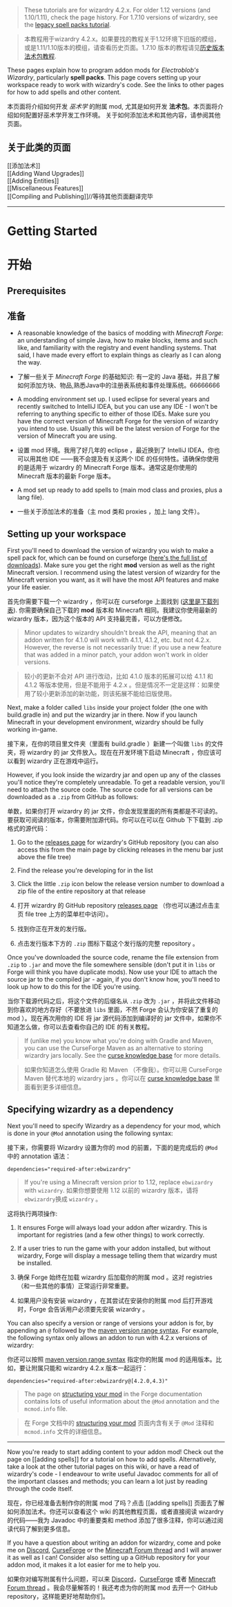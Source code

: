 > These tutorials are for wizardry 4.2.x. For older 1.12 versions (and 1.10/1.11), check the page history. For 1.7.10 versions of wizardry, see the [legacy spell packs tutorial](https://www.curseforge.com/minecraft/mc-mods/electroblobs-wizardry/pages/making-spell-packs).

> 本教程用于wizardry 4.2.x。如果要找的教程关于1.12环境下旧版的模组，或是1.11/1.10版本的模组，请查看历史页面。1.7.10 版本的教程请见[历史版本法术包教程](https://www.curseforge.com/minecraft/mc-mods/electroblobs-wizardry/pages/making-spell-packs).

These pages explain how to program addon mods for _Electroblob's Wizardry_, particularly **spell packs**. This page covers setting up your workspace ready to work with wizardry's code. See the links to other pages for how to add spells and other content.


本页面将介绍如何开发 _巫术学_ 的附属 mod, 尤其是如何开发 **法术包**。本页面将介绍如何配置好巫术学开发工作环境。 关于如何添加法术和其他内容，请参阅其他页面。  

## 关于此类的页面  

[[添加法术]]  
[[Adding Wand Upgrades]]  
[[Adding Entities]]  
[[Miscellaneous Features]]  
[[Compiling and Publishing]]//等待其他页面翻译完毕

---
# Getting Started
# 开始

## Prerequisites
## 准备

- A reasonable knowledge of the basics of modding with _Minecraft Forge_: an understanding of simple Java, how to make blocks, items and such like, and familiarity with the registry and event handling systems. That said, I have made every effort to explain things as clearly as I can along the way.

- 了解一些关于 _Minecraft Forge_ 的基础知识: 有一定的 Java 基础，并且了解如何添加方块、物品,熟悉Java中的注册表系统和事件处理系统。66666666

- A modding environment set up. I used eclipse for several years and recently switched to IntelliJ IDEA, but you can use any IDE - I won't be referring to anything specific to either of those IDEs. Make sure you have the correct version of Minecraft Forge for the version of wizardry you intend to use. Usually this will be the latest version of Forge for the version of Minecraft you are using.

- 设置 mod 环境。我用了好几年的 eclipse ，最近换到了 IntelliJ IDEA，你也可以用其他 IDE ——我不会提及有关这两个 IDE 的任何特性。请确保你使用的是适用于 wizardry 的 Minecraft Forge 版本。通常这是你使用的 Minecraft 版本的最新 Forge 版本。

- A mod set up ready to add spells to (main mod class and proxies, plus a lang file).

- 一些关于添加法术的准备（主 mod 类和 proxies ，加上 lang 文件）。

## Setting up your workspace

First you'll need to download the version of wizardry you wish to make a spell pack for, which can be found on curseforge ([here's the full list of downloads](https://www.curseforge.com/minecraft/mc-mods/electroblobs-wizardry/files)). Make sure you get the right **mod** version as well as the right Minecraft version. I recommend using the latest version of wizardry for the Minecraft version you want, as it will have the most API features and make your life easier.

首先你需要下载一个 wizardry ，你可以在 curseforge 上面找到 ([这里是下载列表](https://www.curseforge.com/minecraft/mc-mods/electroblobs-wizardry/files)). 你需要确保自己下载的 **mod** 版本和 Minecraft 相同。我建议你使用最新的 wizardry 版本，因为这个版本的 API 支持最完善，可以方便修改。

> Minor updates to wizardry shouldn't break the API, meaning that an addon written for 4.1.0 will work with 4.1.1, 4.1.2, etc. but not 4.2.x. However, the reverse is not necessarily true: if you use a new feature that was added in a minor patch, your addon won't work in older versions.


> 较小的更新不会对 API 进行改动，比如 4.1.0 版本的拓展可以给 4.1.1 和 4.1.2 等版本使用，但是不能用于 4.2.x 。但是情况不一定是这样：如果使用了较小更新添加的新功能，则该拓展不能给旧版使用。

Next, make a folder called `libs` inside your project folder (the one with build.gradle in) and put the wizardry jar in there. Now if you launch Minecraft in your development environment, wizardry should be fully working in-game.

接下来，在你的项目里文件夹（里面有 build.gradle ）新建一个叫做 `libs` 的文件夹，将 wizardry 的 jar 文件放入。现在在开发环境下启动 Minecraft ，你应该可以看到 wizardry 正在游戏中运行。

However, if you look inside the wizardry jar and open up any of the classes you'll notice they're completely unreadable. To get a readable version, you'll need to attach the source code. The source code for all versions can be downloaded as a `.zip` from GitHub as follows:

单数，如果你打开 wizardry 的 jar 文件，你会发现里面的所有类都是不可读的。要获取可阅读的版本，你需要附加源代码。你可以在可以在 Github 下下载到 .zip 格式的源代码：

1. Go to the [releases page](https://github.com/Electroblob77/Wizardry/releases) for wizardry's GitHub repository (you can also access this from the main page by clicking releases in the menu bar just above the file tree)
2. Find the release you're developing for in the list
3. Click the little `.zip` icon below the release version number to download a zip file of the entire repository at that release 

1. 打开 wizardry 的 GitHub repository [releases page](https://github.com/Electroblob77/Wizardry/releases) （你也可以通过点击主页 file tree 上方的菜单栏中访问）。
2. 找到你正在开发的发行版。
3. 点击发行版本下方的 `.zip` 图标下载这个发行版的完整 repository 。

Once you've downloaded the source code, rename the file extension from `.zip` to `.jar` and move the file somewhere sensible (don't put it in `libs` or Forge will think you have duplicate mods). Now use your IDE to attach the source jar to the compiled jar - again, if you don't know how, you'll need to look up how to do this for the IDE you're using.

当你下载源代码之后，将这个文件的后缀名从 `.zip` 改为 `.jar` ，并将此文件移动到你喜欢的地方存好（不要放进 `libs` 里面，不然 Forge 会认为你安装了重复的 mod ）。现在再次用你的 IDE 将 jar 源代码添加到编译好的 jar 文件中，如果你不知道怎么做，你可以去查看你自己的 IDE 的有关教程。

> If (unlike me) you know what you're doing with Gradle and Maven, you can use the CurseForge Maven as an alternative to storing wizardry jars locally. See the [curse knowledge base](https://authors.curseforge.com/knowledge-base/projects/529-api) for more details.

> 如果你知道怎么使用 Gradle 和 Maven （不像我）。你可以用 CurseForge Maven 替代本地的 wizardry jars 。你可以在 [curse knowledge base](https://authors.curseforge.com/knowledge-base/projects/529-api) 里面看到更多详细信息。

## Specifying wizardry as a dependency

Next you'll need to specify Wizardry as a dependency for your mod, which is done in your `@Mod` annotation using the following syntax:

接下来，你需要将 Wizardry 设置为你的 mod 的前置，下面的是完成后的 `@Mod` 中的 annotation 语法：

`dependencies="required-after:ebwizardry"`

> If you're using a Minecraft version prior to 1.12, replace `ebwizardry` with `wizardry`.
> 如果你想要使用 1.12 以前的 wizardry 版本，请将 `ebwizardry`换成 `wizardry` 。

这将执行两项操作:
1. It ensures Forge will always load your addon after wizardry. This is important for registries (and a few other things) to work correctly.
2. If a user tries to run the game with your addon installed, but without wizardry, Forge will display a message telling them that wizardry must be installed.

1. 确保 Forge 始终在加载 wizardry 后加载你的附属 mod 。这对 registries （和一些其他的事情）正常运行非常重要。
2. 如果用户没有安装 wizardry ，在其尝试在安装你的附属 mod 后打开游戏时，Forge 会告诉用户必须要先安装 wizardry 。

You can also specify a version or range of versions your addon is for, by appending an `@` followed by the [maven version range syntax](https://maven.apache.org/enforcer/enforcer-rules/versionRanges.html). For example, the following syntax only allows an addon to run with 4.2.x versions of wizardry:

你还可以按照 [maven version range syntax](https://maven.apache.org/enforcer/enforcer-rules/versionRanges.html) 指定你的附属 mod 的适用版本。比如，要让附属只能和 wizardry 4.2.x 版本一起运行：

`dependencies="required-after:ebwizardry@[4.2.0,4.3)"`

> The page on [structuring your mod](https://mcforge.readthedocs.io/en/latest/gettingstarted/structuring/) in the Forge documentation contains lots of useful information about the `@Mod` annotation and the `mcmod.info` file.

> 在 Forge 文档中的 [structuring your mod](https://mcforge.readthedocs.io/en/latest/gettingstarted/structuring/) 页面内含有关于 `@Mod` 注释和 `mcmod.info` 文件的详细信息。

---

Now you're ready to start adding content to your addon mod! Check out the page on [[adding spells]] for a tutorial on how to add spells. Alternatively, take a look at the other tutorial pages on this wiki, or have a read of wizardry's code - I endeavour to write useful Javadoc comments for all of the important classes and methods; you can learn a lot just by reading through the code itself.

现在，你已经准备去制作你的附属 mod 了吗？点击 [[adding spells]] 页面去了解如何添加法术。你还可以查看这个 wiki 的其他教程页面，或者直接阅读 wizardry 的代码——我为 Javadoc 中的重要类和 method 添加了很多注释，你可以通过阅读代码了解到更多信息。

If you have a question about writing an addon for wizardry, come and poke me on [Discord](https://discord.gg/MTmMzMv), [CurseForge](https://minecraft.curseforge.com/projects/electroblobs-wizardry) or the [Minecraft Forum thread](http://www.minecraftforum.net/forums/mapping-and-modding-java-edition/minecraft-mods/2818029-electroblobs-wizardry-the-expandable-rpg-magic-mod) and I will answer it as well as I can! Consider also setting up a GitHub repository for your addon mod, it makes it a lot easier for me to help you.

如果你对编写附属有什么问题，可以来 [Discord](https://discord.gg/MTmMzMv)，[CurseForge](https://minecraft.curseforge.com/projects/electroblobs-wizardry) 或者 [Minecraft Forum thread](http://www.minecraftforum.net/forums/mapping-and-modding-java-edition/minecraft-mods/2818029-electroblobs-wizardry-the-expandable-rpg-magic-mod) 。我会尽量解答的！我还考虑为你的附属 mod 去开一个 GitHub repository，这样能更好地帮助你们。
